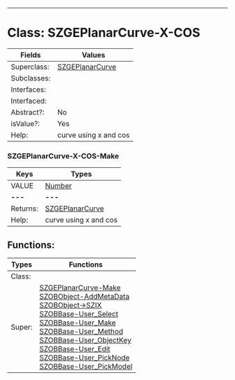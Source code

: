---------

# Class:	SZGEPlanarCurve-X-COS

| Fields | Values |
| --------- | --------- |
| Superclass: | [SZGEPlanarCurve](SZGEPlanarCurve.html) |
| Subclasses: |  |
| Interfaces: |  |
| Interfaced: |  |
| Abstract?: | No |
| isValue?: | Yes |
| Help: | curve using x and cos |

### SZGEPlanarCurve-X-COS-Make

| Keys | Types |
| --------- | --------- |
| VALUE | [Number](Number.html) |
| **---** | **---** |
| Returns: | [SZGEPlanarCurve](SZGEPlanarCurve.html) |
| Help: | curve using x and cos |


## Functions:

| Types | Functions |
| --------- | --------- |
| Class: |  |
| Super: | [SZGEPlanarCurve-Make](SZGEPlanarCurve.html) <br> [SZOBObject-AddMetaData](SZOBObject.html) <br> [SZOBObject->SZIX](SZOBObject.html) <br> [SZOBBase-User_Select](SZOBBase.html) <br> [SZOBBase-User_Make](SZOBBase.html) <br> [SZOBBase-User_Method](SZOBBase.html) <br> [SZOBBase-User_ObjectKey](SZOBBase.html) <br> [SZOBBase-User_Edit](SZOBBase.html) <br> [SZOBBase-User_PickNode](SZOBBase.html) <br> [SZOBBase-User_PickModel](SZOBBase.html) |


